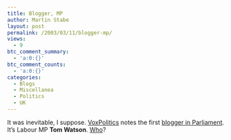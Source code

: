 ```yaml
---
title: Blogger, MP
author: Martin Stabe
layout: post
permalink: /2003/03/11/blogger-mp/
views:
  - 9
btc_comment_summary:
  - 'a:0:{}'
btc_comment_counts:
  - 'a:0:{}'
categories:
  - Blogs
  - Miscellanea
  - Politics
  - UK
---
```

It was inevitable, I suppose. [VoxPolitics][1] notes the first [blogger in Parliament][2]. It&#8217;s Labour MP **Tom Watson**. [Who][3]?

 [1]: http://www.voxpolitics.com/weblog/archives/000245.html#000245
 [2]: http://www.tom-watson.co.uk/
 [3]: http://politics.guardian.co.uk/person/0,,-7104.html